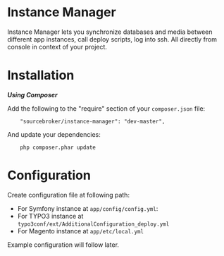 Instance Manager
============

Instance Manager lets you synchronize databases and media between different app instances, call deploy scripts, log into ssh. All directly from console in context of your project.

Installation
============

***Using Composer***

Add the following to the "require" section of your `composer.json` file:

```
    "sourcebroker/instance-manager": "dev-master",
```

And update your dependencies:

```
    php composer.phar update
```


Configuration
============

Create configuration file at following path:

- For Symfony instance at `app/config/config.yml`:
- For TYPO3 instance at `typo3conf/ext/AdditionalConfiguration_deploy.yml`
- For Magento instance at `app/etc/local.yml`

Example configuration will follow later.
